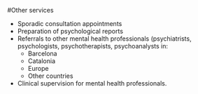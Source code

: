 #Other services

- Sporadic consultation appointments
- Preparation of psychological reports
- Referrals to other mental health professionals (psychiatrists, psychologists, psychotherapists, psychoanalysts in:
  - Barcelona
  - Catalonia
  - Europe
  - Other countries
- Clinical supervision for mental health professionals.